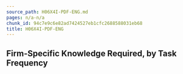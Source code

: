 ```yaml
---
source_path: H06X4I-PDF-ENG.md
pages: n/a-n/a
chunk_id: 94c7e9c6e82ad7424527eb1cfc2688588031eb68
title: H06X4I-PDF-ENG
---
```

## Firm-Specific Knowledge Required, by Task Frequency
